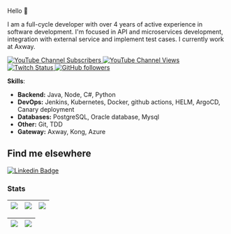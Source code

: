 Hello 🖖

I am a full-cycle developer with over 4 years of active experience in software development.
I'm focused in API and microservices development, integration with external service and implement test cases.
I currently work at Axway.

<p>
<a href="http://youtube.com/@deimos195?sub_confirmation=1">
    <img alt="YouTube Channel Subscribers" src="https://img.shields.io/youtube/channel/subscribers/UCBlQgjhPpGxfmYFx6j71FJA?style=social">
</a>
<a href="http://youtube.com/@deimos195?sub_confirmation=1">
    <img alt="YouTube Channel Views" src="https://img.shields.io/youtube/channel/views/UCBlQgjhPpGxfmYFx6j71FJA?style=social">
</a>
<a href="http://twitch.tv/Deimos_x?sub_confirmation=1">
    <img alt="Twitch Status" src="https://img.shields.io/twitch/status/linuxtips?style=social">
</a>
<a href="http://github.com/Deimos177">
    <img alt="GitHub followers" src="https://img.shields.io/github/followers/Deimos177?style=social">
</a>
</p>

**Skills**:

- **Backend:** Java, Node, C#, Python
- **DevOps:** Jenkins, Kubernetes, Docker, github actions, HELM, ArgoCD, Canary deployment 
- **Databases:** PostgreSQL, Oracle database, Mysql
- **Other:** Git, TDD
- **Gateway:** Axway, Kong, Azure

## Find me elsewhere

[![Linkedin Badge](https://img.shields.io/badge/Linkedin-/?style=flat&logo=Linkedin&logoColor=white&link=https://www.linkedin.com/in/bruce-v-ab6850b6/)](https://www.linkedin.com/in/bruce-v-ab6850b6/)

### Stats

| ![](https://github-profile-summary-cards.vercel.app/api/cards/stats?username=Deimos177&theme=github) | ![](https://github-profile-summary-cards.vercel.app/api/cards/repos-per-language?username=Deimos177&hide=Html&theme=github) | ![](https://github-profile-summary-cards.vercel.app/api/cards/most-commit-language?username=Deimos177&theme=github) |
| :-: | :-: | :-: |

![](https://github-profile-summary-cards.vercel.app/api/cards/profile-details?username=Deimos177&theme=github) | ![](https://github-profile-summary-cards.vercel.app/api/cards/productive-time?username=Deimos177&theme=github)
| :-: | :-: |

